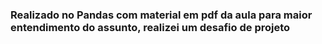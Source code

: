 ### Realizado no Pandas com material em pdf da aula para maior entendimento do assunto, realizei um desafio de projeto  ###
